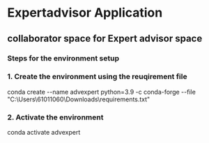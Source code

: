 # Expertadvisor Application

## collaborator space for Expert advisor space 

### Steps for the environment setup 

### 1. Create the environment using the reuqirement file 
conda create --name advexpert python=3.9 -c conda-forge --file "C:\Users\61011060\Downloads\requirements.txt"

### 2. Activate the environment
conda activate advexpert

